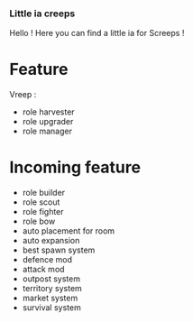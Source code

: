 ### Little ia creeps

Hello ! Here you can find a little ia for Screeps !

# Feature

Vreep :
- role harvester
- role upgrader
- role manager


# Incoming feature
- role builder
- role scout
- role fighter
- role bow
- auto placement for room
- auto expansion
- best spawn system
- defence mod
- attack mod
- outpost system
- territory system
- market system
- survival system
